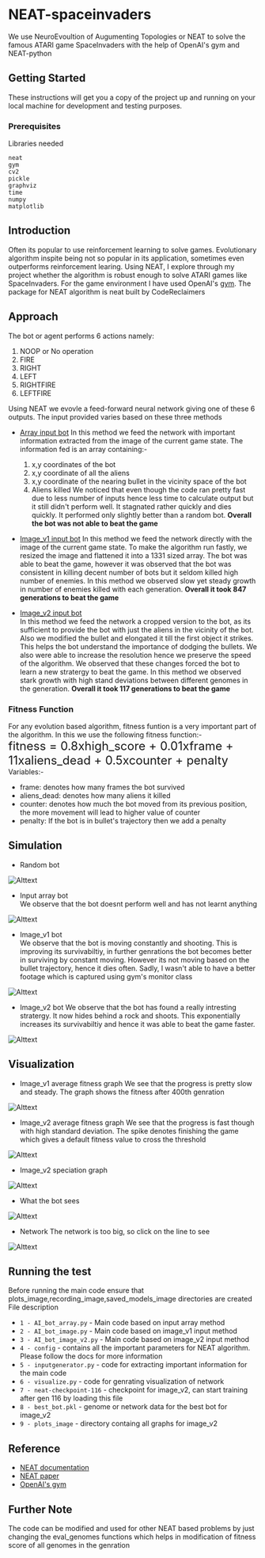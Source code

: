 # NEAT-spaceinvaders
We use NeuroEvoultion of Augumenting Topologies or NEAT to solve the famous ATARI game SpaceInvaders with
the help of OpenAI's gym and NEAT-python

## Getting Started

These instructions will get you a copy of the project up and running on your local machine for development and testing purposes.

### Prerequisites

Libraries needed

```
neat
gym
cv2
pickle
graphviz
time
numpy
matplotlib
```
## Introduction
Often its popular to use reinforcement learning to solve games. Evolutionary algorithm inspite being not
so popular in its application, sometimes even outperforms reinforcement learing. Using NEAT, I explore
through my project whether the algorithm is robust enough to solve ATARI games like SpaceInvaders. For the
game environment I have used OpenAI's [gym](https://gym.openai.com/envs/SpaceInvaders-v0/). The package
for NEAT algorithm is neat built by CodeReclaimers

## Approach
The bot or agent performs 6 actions namely:
  1. NOOP or No operation
  2. FIRE
  3. RIGHT
  4. LEFT
  5. RIGHTFIRE
  6. LEFTFIRE

Using NEAT we evovle a feed-forward neural network giving one of these 6 outputs. The input provided varies
based on these three methods

- <ins>Array input bot</ins>
  In this method we feed the network with important information extracted from the image of the current
  game state. The information fed is an array containing:-
    1. x,y coordinates of the bot
    2. x,y coordinate of all the aliens
    3. x,y coordinate of the nearing bullet in the vicinity space of the bot
    4. Aliens killed
  We noticed that even though the code ran pretty fast due to less number of inputs hence less time to
  calculate output but it still didn't perform well. It stagnated rather quickly and dies quickly. It
  performed only slightly better than a random bot.
  <b>Overall the bot was not able to beat the game</b>

- <ins>Image_v1 input bot</ins>
  In this method we feed the network directly with the image of the current game state. To make the
  algorithm run fastly, we resized the image and flattened it into a 1331 sized array. The bot was able
  to beat the game, however it was observed that the bot was consistent in killing decent number of bots
  but it seldom killed high number of enemies. In this method we observed slow yet steady growth in
  number of enemies killed with each generation.
  <b>Overall it took 847 generations to beat the game</b>

- <ins>Image_v2 input bot</ins>  
  In this method we feed the network a cropped version to the bot, as its sufficient to provide the bot
  with just the aliens in the vicinity of the bot. Also we modified the bullet and elongated it till the
  first object it strikes. This helps the bot understand the importance of dodging the bullets. We also
  were able to increase the resolution hence we preserve the speed of the algorithm. We observed that
  these changes forced the bot to learn a new stratergy to beat the game. In this method we observed
  stark growth with high stand deviations between different genomes in the generation.
  <b>Overall it took 117 generations to beat the game</b>

### Fitness Function
For any evolution based algorithm, fitness funtion is a very important part of the algorithm. In this we
use the following fitness function:-<br>
<font size="5">fitness = 0.8xhigh_score + 0.01xframe + 11xaliens_dead + 0.5xcounter + penalty</font><i></i><br>
Variables:-
  - frame: denotes how many frames the bot survived
  - aliens_dead: denotes how many aliens it killed
  - counter: denotes how much the bot moved from its previous position, the more movement will lead to higher value of counter
  - penalty: If the bot is in bullet's trajectory then we add a penalty

## Simulation
- Random bot

![Alttext](https://raw.github.com/Vishwesh4/NEAT-spaceinvaders/master/images_git/random_bot.gif)

- Input array bot<br>
We observe that the bot doesnt perform well and has not learnt anything

![Alttext](https://raw.github.com/Vishwesh4/NEAT-spaceinvaders/master/images_git/array_input_bot.gif)

- Image_v1 bot<br>
We observe that the bot is moving constantly and shooting. This is improving its survivabiltiy, in
further genrations the bot becomes better in surviving by constant moving. However its not moving based
on the bullet trajectory, hence it dies often. Sadly, I wasn't able to have a better footage which is
captured using gym's monitor class

![Alttext](https://raw.github.com/Vishwesh4/NEAT-spaceinvaders/master/images_git/image_bot_v1.gif)

- Image_v2 bot
We observe that the bot has found a really intresting stratergy. It now hides behind a rock and shoots.
This exponentially increases its survivabiltiy and hence it was able to beat the game faster.

![Alttext](https://raw.github.com/Vishwesh4/NEAT-spaceinvaders/master/images_git/image_bot_v2.gif)

## Visualization
- Image_v1 average fitness graph
We see that the progress is pretty slow and steady. The graph shows the fitness after 400th genration

![Alttext](https://raw.github.com/Vishwesh4/NEAT-spaceinvaders/master/images_git/avg_fitness_image.svg?sanitize=true)

- Image_v2 average fitness graph
We see that the progress is fast though with high standard deviation. The spike denotes finishing the
game which gives a default fitness value to cross the threshold

![Alttext](https://raw.github.com/Vishwesh4/NEAT-spaceinvaders/master/images_git/avg_fitness_image_v2.svg?sanitize=true)

- Image_v2 speciation graph

![Alttext](https://raw.github.com/Vishwesh4/NEAT-spaceinvaders/master/images_git/speciation1.svg?sanitize=true)

- What the bot sees

![Alttext](https://raw.github.com/Vishwesh4/NEAT-spaceinvaders/master/images_git/bots_vision.png)

- Network
The network is too big, so click on the line to see

![Alttext](https://raw.github.com/Vishwesh4/NEAT-spaceinvaders/master/plots_image/nets2.gv.svg?sanitize=true)

## Running the test
Before running the main code ensure that plots_image,recording_image,saved_models_image directories are
created
File description
* `1 - AI_bot_array.py` - Main code based on input array method
* `2 - AI_bot_image.py` - Main code based on image_v1 input method
* `3 - AI_bot_image_v2.py` - Main code based on image_v2 input method
* `4 - config` - contains all the important parameters for NEAT algorithm. Please follow the docs for more information
* `5 - inputgenerator.py` - code for extracting important information for the main code
* `6 - visualize.py` - code for genrating visualization of network
* `7 - neat-checkpoint-116` - checkpoint for image_v2, can start training after gen 116 by loading this file
* `8 - best_bot.pkl` - genome or network data for the best bot for image_v2
* `9 - plots_image` - directory containg all graphs for image_v2

## Reference
- [NEAT documentation](https://neat-python.readthedocs.io/en/latest/neat_overview.html)
- [NEAT paper](http://nn.cs.utexas.edu/downloads/papers/stanley.cec02.pdf)
- [OpenAI's gym](https://gym.openai.com/docs/)
## Further Note
The code can be modified and used for other NEAT based problems by just changing the eval_genomes
functions which helps in modification of fitness score of all genomes in the genration
